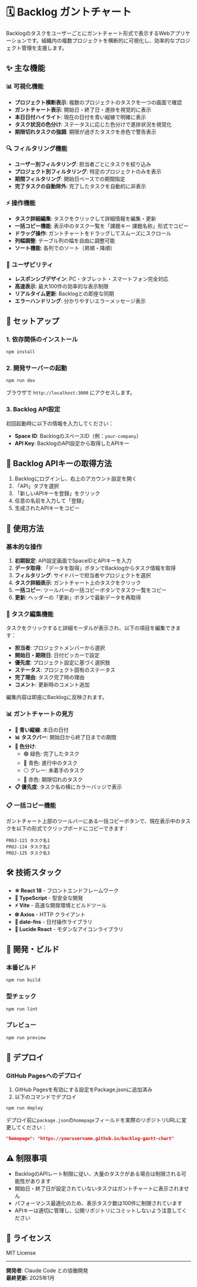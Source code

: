 # 🗓️ Backlog ガントチャート

Backlogのタスクをユーザーごとにガントチャート形式で表示するWebアプリケーションです。組織内の複数プロジェクトを横断的に可視化し、効率的なプロジェクト管理を支援します。

## ✨ 主な機能

### 📊 **可視化機能**
- **プロジェクト横断表示**: 複数のプロジェクトのタスクを一つの画面で確認
- **ガントチャート表示**: 開始日・終了日・進捗を視覚的に表示
- **本日日付ハイライト**: 現在の日付を青い縦線で明確に表示
- **タスク状況の色分け**: ステータスに応じた色分けで進捗状況を視覚化
- **期限切れタスクの強調**: 期限が過ぎたタスクを赤色で警告表示

### 🔍 **フィルタリング機能**
- **ユーザー別フィルタリング**: 担当者ごとにタスクを絞り込み
- **プロジェクト別フィルタリング**: 特定のプロジェクトのみを表示
- **期間フィルタリング**: 開始日ベースでの期間指定
- **完了タスクの自動除外**: 完了したタスクを自動的に非表示

### ⚡ **操作機能**
- **タスク詳細編集**: タスクをクリックして詳細情報を編集・更新
- **一括コピー機能**: 表示中のタスク一覧を「課題キー 課題名称」形式でコピー
- **ドラッグ操作**: ガントチャートをドラッグしてスムーズにスクロール
- **列幅調整**: テーブル列の幅を自由に調整可能
- **ソート機能**: 各列でのソート（昇順・降順）

### 📱 **ユーザビリティ**
- **レスポンシブデザイン**: PC・タブレット・スマートフォン完全対応
- **高速表示**: 最大100件の効率的な表示制限
- **リアルタイム更新**: Backlogとの即座な同期
- **エラーハンドリング**: 分かりやすいエラーメッセージ表示

## 🚀 セットアップ

### 1. 依存関係のインストール

```bash
npm install
```

### 2. 開発サーバーの起動

```bash
npm run dev
```

ブラウザで `http://localhost:3000` にアクセスします。

### 3. Backlog API設定

初回起動時に以下の情報を入力してください：

- **Space ID**: BacklogのスペースID（例：`your-company`）
- **API Key**: BacklogのAPI設定から取得したAPIキー

## 🔑 Backlog APIキーの取得方法

1. Backlogにログインし、右上のアカウント設定を開く
2. 「API」タブを選択
3. 「新しいAPIキーを登録」をクリック
4. 任意の名前を入力して「登録」
5. 生成されたAPIキーをコピー

## 📖 使用方法

### 基本的な操作

1. **初期設定**: API設定画面でSpaceIDとAPIキーを入力
2. **データ取得**: 「データを取得」ボタンでBacklogからタスク情報を取得
3. **フィルタリング**: サイドバーで担当者やプロジェクトを選択
4. **タスク詳細表示**: ガントチャート上のタスクをクリック
5. **一括コピー**: ツールバーの一括コピーボタンでタスク一覧をコピー
6. **更新**: ヘッダーの「更新」ボタンで最新データを再取得

### 📝 タスク編集機能

タスクをクリックすると詳細モーダルが表示され、以下の項目を編集できます：

- **担当者**: プロジェクトメンバーから選択
- **開始日・期限日**: 日付ピッカーで設定
- **優先度**: プロジェクト設定に基づく選択肢
- **ステータス**: プロジェクト固有のステータス
- **完了理由**: タスク完了時の理由
- **コメント**: 更新時のコメント追加

編集内容は即座にBacklogに反映されます。

### 📊 ガントチャートの見方

- **🔵 青い縦線**: 本日の日付
- **📊 タスクバー**: 開始日から終了日までの期間
- **🎨 色分け**: 
  - 🟢 緑色: 完了したタスク
  - 🔵 青色: 進行中のタスク  
  - ⚪ グレー: 未着手のタスク
  - 🔴 赤色: 期限切れのタスク
- **📋 優先度**: タスク名の横にカラーバッジで表示

### 📋 一括コピー機能

ガントチャート上部のツールバーにある一括コピーボタンで、現在表示中のタスクを以下の形式でクリップボードにコピーできます：

```
PROJ-123 タスク名1
PROJ-124 タスク名2
PROJ-125 タスク名3
```

## 🛠️ 技術スタック

- **⚛️ React 18** - フロントエンドフレームワーク
- **📘 TypeScript** - 型安全な開発
- **⚡ Vite** - 高速な開発環境とビルドツール
- **🌐 Axios** - HTTP クライアント
- **📅 date-fns** - 日付操作ライブラリ
- **🎨 Lucide React** - モダンなアイコンライブラリ

## 🔧 開発・ビルド

### 本番ビルド

```bash
npm run build
```

### 型チェック

```bash
npm run lint
```

### プレビュー

```bash
npm run preview
```

## 🚀 デプロイ

### GitHub Pagesへのデプロイ

1. GitHub Pagesを有効にする設定をPackage.jsonに追加済み
2. 以下のコマンドでデプロイ

```bash
npm run deploy
```

デプロイ前に`package.json`の`homepage`フィールドを実際のリポジトリURLに変更してください：

```json
"homepage": "https://yourusername.github.io/backlog-gantt-chart"
```

## ⚠️ 制限事項

- BacklogのAPIレート制限に従い、大量のタスクがある場合は制限される可能性があります
- 開始日・終了日が設定されていないタスクはガントチャートに表示されません
- パフォーマンス最適化のため、表示タスク数は100件に制限されています
- APIキーは適切に管理し、公開リポジトリにコミットしないよう注意してください

## 📄 ライセンス

MIT License

---

**開発者**: Claude Code との協働開発  
**最終更新**: 2025年1月